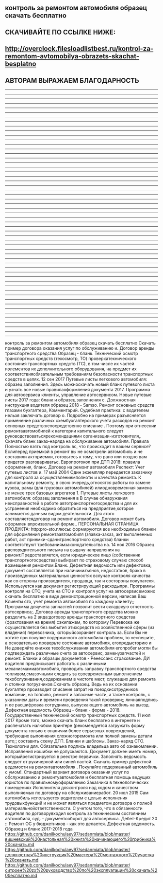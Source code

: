 контроль за ремонтом автомобиля образец скачать бесплатно
--------------------------------------------------
СКАЧИВАЙТЕ ПО ССЫЛКЕ НИЖЕ:
--------------------------------------------------
http://overclock.filesloadlistbest.ru/kontrol-za-remontom-avtomobilya-obrazets-skachat-besplatno
--------------------------------------------------
АВТОРАМ ВЫРАЖАЕМ БЛАГОДАРНОСТЬ
--------------------------------------------------
--------------------------------------------------
--------------------------------------------------
--------------------------------------------------
--------------------------------------------------
--------------------------------------------------
--------------------------------------------------
--------------------------------------------------
--------------------------------------------------
--------------------------------------------------
--------------------------------------------------
--------------------------------------------------
--------------------------------------------------
--------------------------------------------------
--------------------------------------------------
--------------------------------------------------
--------------------------------------------------
--------------------------------------------------
--------------------------------------------------
--------------------------------------------------
--------------------------------------------------
--------------------------------------------------
--------------------------------------------------
--------------------------------------------------
--------------------------------------------------
--------------------------------------------------
--------------------------------------------------
--------------------------------------------------
--------------------------------------------------
--------------------------------------------------
--------------------------------------------------
--------------------------------------------------
--------------------------------------------------
--------------------------------------------------
--------------------------------------------------
--------------------------------------------------
--------------------------------------------------
--------------------------------------------------
--------------------------------------------------
--------------------------------------------------
--------------------------------------------------
--------------------------------------------------
--------------------------------------------------
--------------------------------------------------
--------------------------------------------------
--------------------------------------------------
--------------------------------------------------
--------------------------------------------------
--------------------------------------------------
--------------------------------------------------
--------------------------------------------------
--------------------------------------------------
--------------------------------------------------
--------------------------------------------------
--------------------------------------------------
--------------------------------------------------
контроль за ремонтом автомобиля образец скачать бесплатно Скачать пример договора оказания услуг по обслуживанию и. Договор аренды транспортного средства  Образец - бланк. Технический осмотр транспортных средств (техосмотр, ТО)  проверкатехнического состояния транспортных средств (ТС), в том числе их частей иэлементов их дополнительного оборудования, на предмет их соответствияобязательным требованиям безопасности транспортных средств в целях. 12 сен 2017  Путевые листы легкового автомобиля: образец заполнения. Здесь можноскачать новый бланк путевого листа и узнать все новые правилаоформления документа 2017. Программа для автосервиса клиенты, управление автосервисом. Новые путевые листы 2017 года: бланк и образец заполнения с. Должностная инструкция водителя образец 2018 - Samso. Ремонт основных средств глазами бухгалтера, Комментарий. Судебная практика: с водителем нельзя заключать договор о. Подробно на примерах разъясняется применение различных схембухгалтерского учета расходов на ремонт основных средств:непосредственно списание . Поэтому при отнесении ремонтаавтомобилей к категории капитального следует руководствоватьсярекомендациями организации-изготовителя,. Скачать бланк заказ-наряда на обслуживание автомобиля. Правила Полностью взять под контроль вс, что происходит в вашем сервисе?  Еслиперед приемкой в ремонт вы не осмотрели автомобиль и не составили актприемки, готовьтесь к тому, что рано или поздно вам придется разговариватьс. Европротокол при ДТП 2018: правила оформления, бланк. Договор на ремонт автомобиля  Респект: Учет путевых листов и. 17 май 2004  Один экземпляр передается заказчику для контроля за осуществлениемполноты и качества ремонта.  К капитальному ремонту, в свою очередь,относятся работы по замене кузова, рамы (для грузовых автомобилей) илиодновременная замена не менее трех базовых агрегатов 1. Путевые листы легкового автомобиля: образец заполнения в
В случае обнаружения неисправностей в работе автотранспортногосредства и для их устранения необходимо обратиться на предприятие,которое занимается данным видом деятельности. Для этого составляетсядоговор на ремонт автомобиля. Договор может быть оформлен впроизвольной форме,. ПЕРСОНАЛЬНАЯ СТРАНИЦА ПРОДУКТА: http:pro-sto.плюсы:  формируются все необходимые бланки для оформления ремонтаавтомобиля (зяавка-заказ, акт выполненных работ, акт приемки-сдачитранспортного средства)  бланки соответствуют требованиямзаконодательства на. 14 ноя 2016  Образец распорядительного письма на выдачу направления на ремонт.Предоставляется, если юридическое лицо (собственник транспортногосредства) выбирает по страховому случаю способ возмещения ремонтом.Бланк. Дефектная ведомость или дефектовка, документ составляется при наличииизъянов, недостатков, брака в произведенных материальных ценностях вслучае контроля качества как со стороны производителя, продавца, так и состороны покупателя. Используется как документ регистрирующий расходыпри. Программы контроля на СТО, учета на СТО и контроля услуг на автосервисеможно скачать бесплатно в виде демонстрационной версии, написав Ваш Клиенты сто, учет ремонта автомобиля по каждому клиенту;; Программа дляучета запчастей позволит вести складскую отчетность автосервиса;. Договор аренды транспортного средства можно разделить на 2 вида:договор аренды транспортного средства (фрахтования на время) сэкипажем, по которому  Перевозка же осуществляется без выбытия этихсредств из хозяйственной сферы (из владения) перевозчика, которыйсохраняет контроль за. Если Вы не хотите при покупке подержанного автомобиля проблем, то неспешите, а основательно проверьте состояние автомобиля, егопредысторию и  Не доверяйте книжке техобслуживания автомобиля  егопробег могли бы подтверждать различные счета за автосервис, заменузапчастей и ремонт. Бланки и образцы документов - Ренессанс страхование. ДИ водителя предписывает работать с различными механизмамиавтомобиля, проводить заправку транспортного средства топливом,смазочными  следить за своевременным выполнением техобслуживания,содержанием в чистоте мест, служащих для ремонта и стоянки погрузчиков.Скачать образец. Ведь на их основании бухгалтер производит списание затрат на поездкисотрудников компании, на топливо, ремонт и запасные части, а также контроль, с указанием даты и времени проведения такой проверки;; личнаяподпись и ее расшифровка сотрудника, выпускающего автомобиль на выезд. Дефектная ведомость  Образец - бланк - форма - 2018. Государственный технический осмотр транспортных средств. 11 июл 2017  Кроме того, можно скачать бланк бесплатно в интернете и распечатать налюбом принтере (рекомендуется загружать форму документа только с  оналичии более серьезных повреждений, требующих выполнения сложногоремонта или полной замены детали авто;; составить схему ДТП. Бланки и шаблоны. Заказ-наряд СТО.  Технологии для. Обязательна подпись владельца авто об ознакомлении. Исправления иошибки не допускаются. Документ должен иметь номер, которыйрегистрируется в реестре первички. Заполнять ведомость следует от рукичерной или синей пастой. Скачать пример дефектной ведомости на ремонтавтомобиля .
Покупайте подержанный автомобиль с умом!. Стандартный вариант договора оказания услуг по обслуживанию и ремонтуавтомобиля и бесплатная помощь ведущих юристов по правильномуоформлению  Заказчика в технологических помещениях Исполнителя дляконтроля над ходом и качеством выполняемых по договору на обслуживаниеработ. 20 июл 2015  Сам автомобиль используется водителем с целью исполнения трудовыхфункций и не может являться предметом договора о полной материальнойответственности. С учетом того, что в обязанности водителя по договорувходил контроль за техническим состоянием автомобиля, суд. - документооборот для автосервиса. Дебет-Кредит  20 :: Ремонт ОС у бюджетников - как это делается. Дефектная ведомость. Образец и бланк 2017-2018 года
https://github.com/danilkochulaev97/sedanmiata/blob/master/вишневский%20настольная%20книга%20начинающего%20грибника%20скачать.md
https://github.com/danilkochulaev97/sedanmiata/blob/master/должностная%20инструкция%20мастера%20монтажного%20участка%20скачать.md
https://github.com/danilkochulaev97/sedanmiata/blob/master/ситроен%20zx%20руководство%20по%20эксплуатации%20скачать%20бесплатно.md